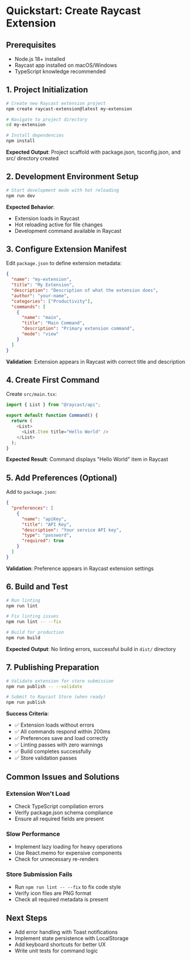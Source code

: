 # Quickstart: Create Raycast Extension

## Prerequisites

- Node.js 18+ installed
- Raycast app installed on macOS/Windows
- TypeScript knowledge recommended

## 1. Project Initialization

```bash
# Create new Raycast extension project
npm create raycast-extension@latest my-extension

# Navigate to project directory
cd my-extension

# Install dependencies
npm install
```

**Expected Output**: Project scaffold with package.json, tsconfig.json, and src/ directory created

## 2. Development Environment Setup

```bash
# Start development mode with hot reloading
npm run dev
```

**Expected Behavior**:

- Extension loads in Raycast
- Hot reloading active for file changes
- Development command available in Raycast

## 3. Configure Extension Manifest

Edit `package.json` to define extension metadata:

```json
{
  "name": "my-extension",
  "title": "My Extension",
  "description": "Description of what the extension does",
  "author": "your-name",
  "categories": ["Productivity"],
  "commands": [
    {
      "name": "main",
      "title": "Main Command",
      "description": "Primary extension command",
      "mode": "view"
    }
  ]
}
```

**Validation**: Extension appears in Raycast with correct title and description

## 4. Create First Command

Create `src/main.tsx`:

```typescript
import { List } from "@raycast/api";

export default function Command() {
  return (
    <List>
      <List.Item title="Hello World" />
    </List>
  );
}
```

**Expected Result**: Command displays "Hello World" item in Raycast

## 5. Add Preferences (Optional)

Add to `package.json`:

```json
{
  "preferences": [
    {
      "name": "apiKey",
      "title": "API Key",
      "description": "Your service API key",
      "type": "password",
      "required": true
    }
  ]
}
```

**Validation**: Preference appears in Raycast extension settings

## 6. Build and Test

```bash
# Run linting
npm run lint

# Fix linting issues
npm run lint -- --fix

# Build for production
npm run build
```

**Expected Output**: No linting errors, successful build in `dist/` directory

## 7. Publishing Preparation

```bash
# Validate extension for store submission
npm run publish -- --validate

# Submit to Raycast Store (when ready)
npm run publish
```

**Success Criteria**:

- ✅ Extension loads without errors
- ✅ All commands respond within 200ms
- ✅ Preferences save and load correctly
- ✅ Linting passes with zero warnings
- ✅ Build completes successfully
- ✅ Store validation passes

## Common Issues and Solutions

### Extension Won't Load

- Check TypeScript compilation errors
- Verify package.json schema compliance
- Ensure all required fields are present

### Slow Performance

- Implement lazy loading for heavy operations
- Use React.memo for expensive components
- Check for unnecessary re-renders

### Store Submission Fails

- Run `npm run lint -- --fix` to fix code style
- Verify icon files are PNG format
- Check all required metadata is present

## Next Steps

- Add error handling with Toast notifications
- Implement state persistence with LocalStorage
- Add keyboard shortcuts for better UX
- Write unit tests for command logic
